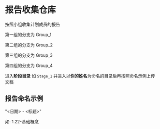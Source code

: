 # 报告收集仓库
按照小组收集计划成员的报告

第一组的分支为 Group_1

第二组的分支为 Group_2

第三组的分支为 Group_3

第四组的分支为 Group_4

进入**阶段目录** 如 `Stage_1` 并进入以**你的姓名**为命名的目录后再按照命名示例上传文档

## 报告命名示例

"<日期> - <标题>"

如: 1.22-基础概念
